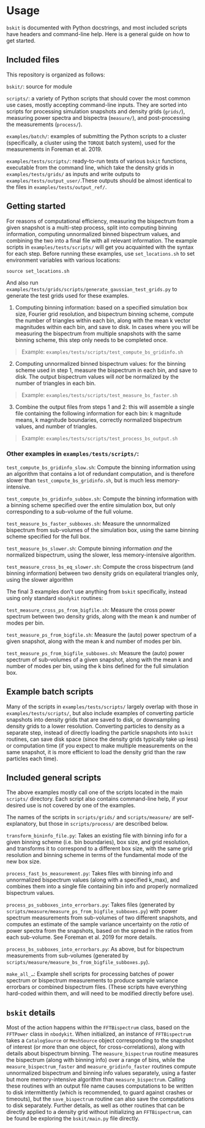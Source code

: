 # Usage

`bskit` is documented with Python docstrings, and most included scripts have headers and command-line help. Here is a general guide on how to get started.

## Included files

This repository is organized as follows:

`bskit/`: source for module

`scripts/`: a variety of Python scripts that should cover the most common use cases, mostly accepting command-line inputs. They are sorted into scripts for processing simulation snapshots and density grids (`grids/`), measuring power spectra and bispectra (`measure/`), and post-processing the measurements (`process/`).

`examples/batch/`: examples of submitting the Python scripts to a cluster (specifically, a cluster using the `TORQUE` batch system), used for the measurements in Foreman et al. 2019.

`examples/tests/scripts/`: ready-to-run tests of various `bskit` functions, executable from the command line, which take the density grids in `examples/tests/grids/` as inputs and write outputs to `examples/tests/output_user/`.These outputs should be almost identical to the files in `examples/tests/output_ref/`.

## Getting started

For reasons of computational efficiency, measuring the bispectrum from a given snapshot is a multi-step process, split into computing binning information, computing unnormalized binned bispectrum values, and combining the two into a final file with all relevant information. The example scripts in `examples/tests/scripts/` will get you acquainted with the syntax for each step. Before running these examples, use `set_locations.sh` to set environment variables with various locations:

``
source set_locations.sh
``

And also run `examples/tests/grids/scripts/generate_gaussian_test_grids.py` to generate the test grids used for these examples.

1. Computing binning information: based on a specified simulation box size, Fourier grid resolution, and bispectrum binning scheme, compute the number of triangles within each bin, along with the mean k vector magnitudes within each bin, and save to disk. In cases where you will be measuring the bispectrum from multiple snapshots with the same binning scheme, this step only needs to be completed once.

> Example: `examples/tests/scripts/test_compute_bs_gridinfo.sh`

2. Computing unnormalized binned bispectrum values: for the binning scheme used in step 1, measure the bispectrum in each bin, and save to disk. The output bispectrum values will *not* be normalized by the number of triangles in each bin.

> Example: `examples/tests/scripts/test_measure_bs_faster.sh`

3. Combine the output files from steps 1 and 2: this will assemble a single file containing the following information for each bin: k magnitude means, k magnitude boundaries, correctly normalized bispectrum values, and number of triangles.

> Example: `examples/tests/scripts/test_process_bs_output.sh`

### Other examples in `examples/tests/scripts/`:

`test_compute_bs_gridinfo_slow.sh`: Compute the binning information using an algorithm that contains a lot of redundant computation, and is therefore slower than `test_compute_bs_gridinfo.sh`, but is much less memory-intensive.

`test_compute_bs_gridinfo_subbox.sh`: Compute the binning information with a binning scheme specified over the entire simulation box, but only corresponding to a sub-volume of the full volume.

`test_measure_bs_faster_subboxes.sh`: Measure the unnormalized bispectrum from sub-volumes of the simulation box, using the same binning scheme specified for the full box.

`test_measure_bs_slower.sh`: Compute binning information *and* the normalized bispectrum, using the slower, less memory-intensive algorithm.

`test_measure_cross_bs_eq_slower.sh`: Compute the cross bispectrum (and binning information) between two density grids on equilateral triangles only, using the slower algorithm

The final 3 examples don’t use anything from `bskit` specifically, instead using only standard `nbodykit` routines:

`test_measure_cross_ps_from_bigfile.sh`: Measure the cross power spectrum between two density grids, along with the mean k and number of modes per bin.

`test_measure_ps_from_bigfile.sh`: Measure the (auto) power spectrum of a given snapshot, along with the mean k and number of modes per bin.

`test_measure_ps_from_bigfile_subboxes.sh`: Measure the (auto) power spectrum of sub-volumes of a given snapshot, along with the mean k and number of modes per bin, using the k bins defined for the full simulation box.


## Example batch scripts

Many of the scripts in `examples/tests/scripts/` largely overlap with those in `examples/tests/scripts/`, but also include examples of converting particle snapshots into density grids that are saved to disk, or downsampling density grids to a lower resolution. Converting particles to density as a separate step, instead of directly loading the particle snapshots into `bskit` routines, can save disk space (since the density grids typically take up less) or computation time (if you expect to make multiple measurements on the same snapshot, it is more efficient to load the density grid than the raw particles each time).


## Included general scripts

The above examples mostly call one of the scripts located in the main `scripts/` directory. Each script also contains command-line help, if your desired use is not covered by one of the examples.

The names of the scripts in `scripts/grids/` and `scripts/measure/` are self-explanatory, but those in `scripts/process/` are described below.

`transform_bininfo_file.py`: Takes an existing file with binning info for a given binning scheme (i.e. bin boundaries), box size, and grid resolution, and transforms it to correspond to a different box size, with the same grid resolution and binning scheme in terms of the fundamental mode of the new box size.

`process_fast_bs_measurement.py`: Takes files with binning info and unnormalized bispectrum values (along with a specified k_max), and combines them into a single file containing bin info and properly normalized bispectrum values.

`process_ps_subboxes_into_errorbars.py`: Takes files (generated by `scripts/measure/measure_ps_from_bigfile_subboxes.py`) with power spectrum measurements from sub-volumes of two different snapshots, and computes an estimate of the sample variance uncertainty on the *ratio* of power spectra from the snapshots, based on the spread in the ratios from each sub-volume. See Foreman et al. 2019 for more details.

`process_bs_subboxes_into_errorbars.py`: As above, but for bispectrum measurements from sub-volumes (generated by `scripts/measure/measure_bs_from_bigfile_subboxes.py`).

`make_all_…`: Example shell scripts for processing batches of power spectrum or bispectrum measurements to produce sample variance errorbars or combined bispectrum files. (These scripts have everything hard-coded within them, and will need to be modified directly before use).


## `bskit` details

Most of the action happens within the `FFTBispectrum` class, based on the `FFTPower` class in `nbodykit`. When initialized, an instance of `FFTBispectrum` takes a `CatalogSource` or `MeshSource` object corresponding to the snapshot of interest (or more than one object, for cross-correlations), along with details about bispectrum binning. The `measure_bispectrum` routine measures the bispectrum (along with binning info) over a range of bins, while the `measure_bispectrum_faster` and `measure_gridinfo_faster` routines compute unnormalized bispectrum and binning info values separately, using a faster but more memory-intensive algorithm than `measure_bispectrum`. Calling these routines with an output file name causes computations to be written to disk intermittently (which is recommended, to guard against crashes or timeouts), but the `save_bispectrum` routine can also save the computations to disk separately. Further details, as well as other routines that can be directly applied to a density grid without initializing an `FFTBispectrum`, can be found be exploring the `bskit/main.py` file directly.
